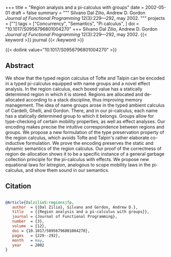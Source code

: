 +++
title = "Region analysis and a pi-calculus with groups"
date = 2002-05-01
draft = false
summary = """
Silvano Dal Zilio, Andrew D. Gordon <br />
_Journal of Functional Programming_ 12(3):229—292, may 2002.
"""
projects = [""]
tags = ["Concurrency", "Semantics", "Pi calculus", ]
doi = "10.1017/S0956796801004270"
+++
Silvano Dal Zilio, Andrew D. Gordon <br />
_Journal of Functional Programming_ 12(3):229—292, may 2002.
{{< keyword >}} journal {{< /keyword >}}


{{< doilink value="10.1017/S0956796801004270" >}}

## Abstract
We show that the typed region calculus of Tofte and Talpin can be encoded in a typed
        pi-calculus equipped with name groups and a novel effect analysis. In the region calculus,
        each boxed value has a statically determined region in which it is stored. Regions are
        allocated and de-allocated according to a stack discipline, thus improving memory
        management. The idea of name groups arose in the typed ambient calculus of Cardelli, Ghelli,
        and Gordon. There, and in our pi-calculus, each name has a statically determined group to
        which it belongs. Groups allow for type-checking of certain mobility properties, as well as
        effect analyses. Our encoding makes precise the intuitive correspondence between regions and
        groups. We propose a new formulation of the type preservation property of the region
        calculus, which avoids Tofte and Talpin's rather elaborate co-inductive formulation. We
        prove the encoding preserves the static and dynamic semantics of the region calculus. Our
        proof of the correctness of region de-allocation shows it to be a specific instance of a
        general garbage collection principle for the pi-calculus with effects. We propose new
        equational laws for _letregion_, analogous to scope mobility laws in the pi-calculus, and
        show them sound in our semantics. 



## Citation

```bibtex

@Article{DalzilioS:regionsjfp,
   author  = {{Dal Zilio}, Silvano and Gordon, Andrew D.},
   title   = {{Region analysis and a pi-calculus with groups}},
   journal = {Journal of Functional Programming},
   number  = {3},
   volume  = {12},
   doi = {10.1017/S0956796801004270},
   pages   = {229--292},
   month   = may, 
   year    = 2002
}

````
